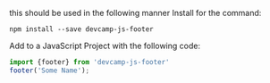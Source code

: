  this should be used in the following manner
 Install for the command:
 ```
 npm install --save devcamp-js-footer
 ```
 Add to a JavaScript Project with the following code:
 ```javascript
 import {footer} from 'devcamp-js-footer'
 footer('Some Name');
 ```

